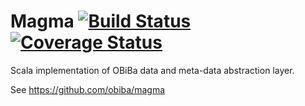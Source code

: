 # Magma [![Build Status](https://travis-ci.org/cthiebault/magma-scala.svg?branch=master)](https://travis-ci.org/cthiebault/magma-scala) [![Coverage Status](https://coveralls.io/repos/cthiebault/magma-scala/badge.svg)](https://coveralls.io/r/cthiebault/magma-scala)

Scala implementation of OBiBa data and meta-data abstraction layer.

See https://github.com/obiba/magma

